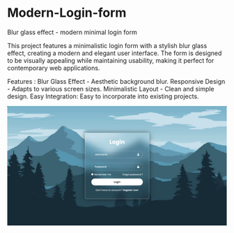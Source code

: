 # Modern-Login-form
Blur glass effect - modern minimal login form

This project features a minimalistic login form with a stylish blur glass effect, creating a modern and elegant user interface. The form is designed to be visually appealing while maintaining usability, making it perfect for contemporary web applications.

Features :
Blur Glass Effect - Aesthetic background blur.
Responsive Design - Adapts to various screen sizes.
Minimalistic Layout - Clean and simple design.
Easy Integration: Easy to incorporate into existing projects.

![project screenshot](https://github.com/dev-harsh-nagar/Modern-Login-form/blob/5a46181071860dc641d469c9edfaf3760a97c766/project%20screenshot.png)
